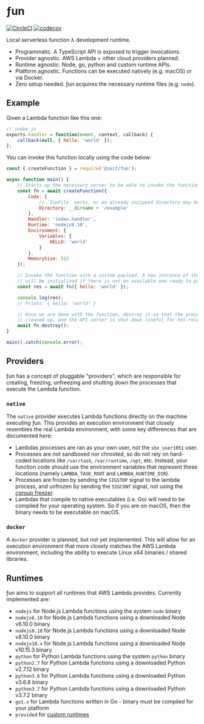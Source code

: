 # ƒun

[![CircleCI](https://circleci.com/gh/zeit/fun/tree/master.svg?style=svg&circle-token=8df270134881b60f9ec91f47f5268e0b5cce2acd)](https://circleci.com/gh/zeit/fun/tree/master) [![codecov](https://codecov.io/gh/zeit/fun/branch/master/graph/badge.svg?token=6bZSbITKbj)](https://codecov.io/gh/zeit/fun)

Local serverless function λ development runtime.

 * Programmatic. A TypeScript API is exposed to trigger invocations.
 * Provider agnostic. AWS Lambda + other cloud providers planned.
 * Runtime agnostic. Node, go, python and custom runtime APIs.
 * Platform agnostic. Functions can be executed natively (e.g. macOS) or via Docker.
 * Zero setup needed. ƒun acquires the necessary runtime files (e.g. `node`).


## Example

Given a Lambda function like this one:

```js
// index.js
exports.handler = function(event, context, callback) {
	callback(null, { hello: 'world' });
};
```

You can invoke this function locally using the code below:

```js
const { createFunction } = require('@zeit/fun');

async function main() {
	// Starts up the necessary server to be able to invoke the function
	const fn = await createFunction({
		Code: {
			// `ZipFile` works, or an already unzipped directory may be specified
			Directory: __dirname + '/example'
		},
		Handler: 'index.handler',
		Runtime: 'nodejs8.10',
		Environment: {
			Variables: {
				HELLO: 'world'
			}
		},
		MemorySize: 512
	});

	// Invoke the function with a custom payload. A new instance of the function
	// will be initialized if there is not an available one ready to process.
	const res = await fn({ hello: 'world' });

	console.log(res);
	// Prints: { hello: 'world' }

	// Once we are done with the function, destroy it so that the processes are
	// cleaned up, and the API server is shut down (useful for hot-reloading).
	await fn.destroy();
}

main().catch(console.error);
```


## Providers

ƒun has a concept of pluggable "providers", which are responsible for
creating, freezing, unfreezing and shutting down the processes that execute the
Lambda function.

### `native`

The `native` provider executes Lambda functions directly on the machine executing
ƒun. This provides an execution environment that closely resembles the
real Lambda environment, with some key differences that are documented here:

 * Lambdas processes are ran as your own user, not the `sbx_user1051` user.
 * Processes are *not* sandboxed nor chrooted, so do not rely on hard-coded
   locations like `/var/task`, `/var/runtime`, `/opt`, etc. Instead, your
   function code should use the environment variables that represent these
   locations (namely `LAMBDA_TASK_ROOT` and `LAMBDA_RUNTIME_DIR`).
 * Processes are frozen by sending the `SIGSTOP` signal to the lambda process,
   and unfrozen by sending the `SIGCONT` signal, not using the [cgroup freezer][].
 * Lambdas that compile to native executables (i.e. Go) will need to be compiled
   for your operating system. So if you are on macOS, then the binary needs to be
   executable on macOS.

### `docker`

A `docker` provider is planned, but not yet implemented. This will allow for an
execution environment that more closely matches the AWS Lambda environment,
including the ability to execute Linux x64 binaries / shared libraries.


## Runtimes

ƒun aims to support all runtimes that AWS Lambda provides. Currently
implemented are:

 * `nodejs` for Node.js Lambda functions using the system `node` binary
 * `nodejs6.10` for Node.js Lambda functions using a downloaded Node v6.10.0 binary
 * `nodejs8.10` for Node.js Lambda functions using a downloaded Node v8.10.0 binary
 * `nodejs10.x` for Node.js Lambda functions using a downloaded Node v10.15.3 binary
 * `python` for Python Lambda functions using the system `python` binary
 * `python2.7` for Python Lambda functions using a downloaded Python v2.7.12 binary
 * `python3.6` for Python Lambda functions using a downloaded Python v3.6.8 binary
 * `python3.7` for Python Lambda functions using a downloaded Python v3.7.2 binary
 * `go1.x` for Lambda functions written in Go - binary must be compiled for your platform
 * `provided` for [custom runtimes][]

[cgroup freezer]: https://www.kernel.org/doc/Documentation/cgroup-v1/freezer-subsystem.txt
[custom runtimes]: https://docs.aws.amazon.com/lambda/latest/dg/runtimes-custom.html
